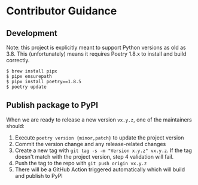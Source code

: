 # Contributor Guidance

## Development

Note: this project is explicitly meant to support Python versions as old
as 3.8. This (unfortunately) means it requires Poetry 1.8.x to install
and build correctly.

```
$ brew install pipx
$ pipx ensurepath
$ pipx install poetry==1.8.5
$ poetry update
```

## Publish package to PyPI

When we are ready to release a new version `vx.y.z`, one of the maintainers should:

1. Execute `poetry version {minor,patch}` to update the project version
1. Commit the version change and any release-related changes
1. Create a new tag with `git tag -s -m "Version x.y.z" vx.y.z`.
   If the tag doesn't match with the project version, step 4 validation will fail.
1. Push the tag to the repo with `git push origin vx.y.z`
1. There will be a GitHub Action triggered automatically which will build and publish to PyPI

